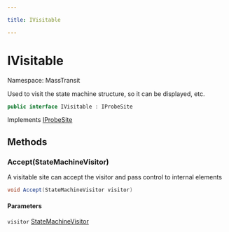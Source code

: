 ```yaml
---

title: IVisitable

---
```


# IVisitable

Namespace: MassTransit

Used to visit the state machine structure, so it can be displayed, etc.

```csharp
public interface IVisitable : IProbeSite
```

Implements [IProbeSite](../masstransit/iprobesite)

## Methods

### **Accept(StateMachineVisitor)**

A visitable site can accept the visitor and pass control to internal elements

```csharp
void Accept(StateMachineVisitor visitor)
```

#### Parameters

`visitor` [StateMachineVisitor](../masstransit/statemachinevisitor)<br/>
